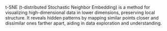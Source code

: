 t-SNE (t-distributed Stochastic Neighbor Embedding) is a method for visualizing high-dimensional data in lower dimensions, preserving local structure. It reveals hidden patterns by mapping similar points closer and dissimilar ones farther apart, aiding in data exploration and understanding.
